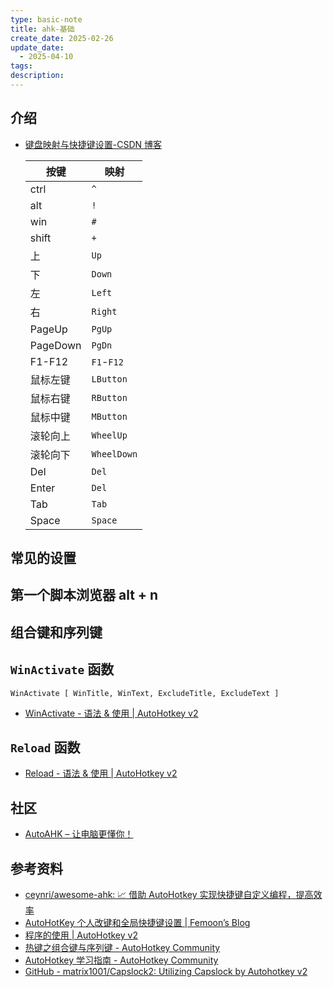 ```yaml
---
type: basic-note
title: ahk-基础
create_date: 2025-02-26
update_date:
  - 2025-04-10
tags:
description:
---
```


## 介绍

- [键盘映射与快捷键设置-CSDN 博客](https://blog.csdn.net/ivychend/article/details/80801032)

  | 按键     | 映射        |
  | -------- | ----------- |
  | ctrl     | `^`         |
  | alt      | `!`         |
  | win      | `#`         |
  | shift    | `+`         |
  | 上       | `Up`        |
  | 下       | `Down`      |
  | 左       | `Left`      |
  | 右       | `Right`     |
  | PageUp   | `PgUp`      |
  | PageDown | `PgDn`      |
  | F1-F12   | `F1`-`F12`  |
  | 鼠标左键 | `LButton`   |
  | 鼠标右键 | `RButton`   |
  | 鼠标中键 | `MButton`   |
  | 滚轮向上 | `WheelUp`   |
  | 滚轮向下 | `WheelDown` |
  | Del      | `Del`       |
  | Enter    | `Del`       |
  | Tab      | `Tab`       |
  | Space    | `Space`     |

## 常见的设置

## 第一个脚本浏览器 alt + n

## 组合键和序列键

## `WinActivate` 函数

```ahk
WinActivate [ WinTitle, WinText, ExcludeTitle, ExcludeText ]
```

- [WinActivate - 语法 & 使用 | AutoHotkey v2](https://wyagd001.github.io/v2/docs/lib/WinActivate.htm)

## `Reload` 函数

- [Reload - 语法 & 使用 | AutoHotkey v2](https://wyagd001.github.io/v2/docs/lib/Reload.htm)

## 社区

- [AutoAHK – 让电脑更懂你！](https://www.autoahk.com/)

## 参考资料

- [ceynri/awesome-ahk: 📈 借助 AutoHotkey 实现快捷键自定义编程，提高效率](https://github.com/ceynri/awesome-ahk)
- [AutoHotKey 个人改键和全局快捷键设置 | Femoon’s Blog](https://femoon.top/article/79e9d935-33d0-41e8-b4a7-aef3acf9ecdf)
- [程序的使用 | AutoHotkey v2](https://wyagd001.github.io/v2/docs/Program.htm#run)
- [热键之组合键与序列键 - AutoHotkey Community](https://www.autohotkey.com/boards/viewtopic.php?t=4287)
- [AutoHotkey 学习指南 - AutoHotkey Community](https://www.autohotkey.com/boards/viewtopic.php?t=1099)
- [GitHub - matrix1001/Capslock2: Utilizing Capslock by Autohotkey v2](https://github.com/matrix1001/Capslock2)